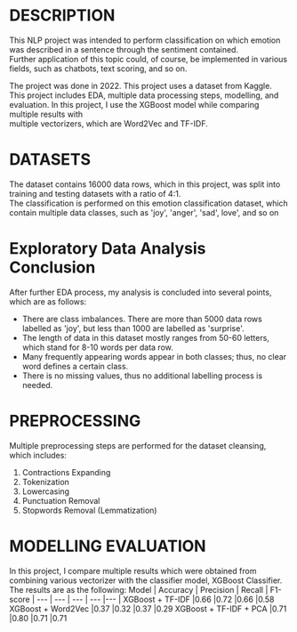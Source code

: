 DESCRIPTION
=================================================================================================================================
This NLP project was intended to perform classification on which emotion was described in a sentence through the sentiment contained. 
<br>Further application of this topic could, of course, be implemented in various fields, such as chatbots, text scoring, and so on.
 
The project was done in 2022. This project uses a dataset from Kaggle. This project includes EDA, multiple data processing steps, modelling, and evaluation. In this project, I use the XGBoost model while comparing multiple results with <br>multiple vectorizers, which are Word2Vec and TF-IDF.


DATASETS
=================================================================================================================================
The dataset contains 16000 data rows, which in this project, was split into training and testing datasets with a ratio of 4:1.
<br>The classification is performed on this emotion classification dataset, which contain multiple data classes, such as 'joy', 'anger', 'sad', love', and so on


Exploratory Data Analysis Conclusion
=================================================================================================================================
After further EDA process, my analysis is concluded into several points, which are as follows:
- There are class imbalances. There are more than 5000 data rows labelled as 'joy', but less than 1000 are labelled as 'surprise'.
- The length of data in this dataset mostly ranges from 50-60 letters, which stand for 8-10 words per data row.
- Many frequently appearing words appear in both classes; thus, no clear word defines a certain class.
- There is no missing values, thus no additional labelling process is needed.


PREPROCESSING
=================================================================================================================================
Multiple preprocessing steps are performed for the dataset cleansing, which includes:
1) Contractions Expanding
2) Tokenization
3) Lowercasing
4) Punctuation Removal
5) Stopwords Removal (Lemmatization)


MODELLING EVALUATION
=================================================================================================================================
In this project, I compare multiple results which were obtained from combining various vectorizer with the classifier model, XGBoost Classifier.
<br> The results are as the following:
Model | Accuracy | Precision | Recall | F1-score |
--- | --- | --- | --- |--- |
XGBoost + TF-IDF	|0.66	|0.72	|0.66	|0.58
XGBoost + Word2Vec	|0.37	|0.32	|0.37	|0.29
XGBoost + TF-IDF + PCA	|0.71	|0.80	|0.71	|0.71
